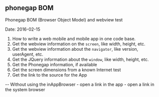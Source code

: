 ## phonegap BOM
Phonegap BOM (Browser Object Model) and webview test

Date: 2016-02-15


1. How to write a web mobile and mobile app in one code base.
2. Get the webview information on the `screen`, like width, height, etc.
3. Get the webview information about the `navigator`, like version, userAgent, etc.
4. Get the JQuery information about the `window`, like width, height, etc.
5. Get the Phonegap information, if available
6. Get the screen dimensions from a known Internet test
7. Get the link to the source for the App

-- Without using the inAppBrowser
    - open a link in the app
    - open a link in the system browser
